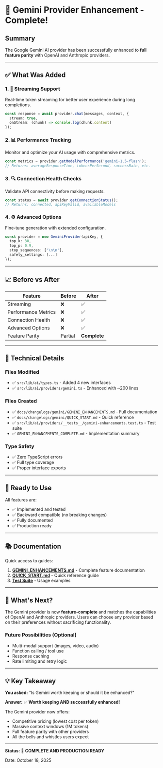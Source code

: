 # 🎉 Gemini Provider Enhancement - Complete!

## Summary

The Google Gemini AI provider has been successfully enhanced to **full feature parity** with OpenAI and Anthropic providers.

---

## ✅ What Was Added

### 1. 🌊 Streaming Support
Real-time token streaming for better user experience during long completions.

```typescript
const response = await provider.chat(messages, context, {
  stream: true,
  onStream: (chunk) => console.log(chunk.content)
});
```

### 2. 📊 Performance Tracking
Monitor and optimize your AI usage with comprehensive metrics.

```typescript
const metrics = provider.getModelPerformance('gemini-1.5-flash');
// Returns: averageResponseTime, tokensPerSecond, successRate, etc.
```

### 3. 🔍 Connection Health Checks
Validate API connectivity before making requests.

```typescript
const status = await provider.getConnectionStatus();
// Returns: connected, apiKeyValid, availableModels
```

### 4. ⚙️ Advanced Options
Fine-tune generation with extended configuration.

```typescript
const provider = new GeminiProvider(apiKey, {
  top_k: 30,
  top_p: 0.9,
  stop_sequences: ['\n\n'],
  safety_settings: [...]
});
```

---

## 📈 Before vs After

| Feature | Before | After |
|---------|--------|-------|
| Streaming | ❌ | ✅ |
| Performance Metrics | ❌ | ✅ |
| Connection Health | ❌ | ✅ |
| Advanced Options | ❌ | ✅ |
| Feature Parity | Partial | **Complete** |

---

## 🔧 Technical Details

### Files Modified
- ✅ `src/lib/ai/types.ts` - Added 4 new interfaces
- ✅ `src/lib/ai/providers/gemini.ts` - Enhanced with ~200 lines

### Files Created
- ✅ `docs/changelogs/gemini/GEMINI_ENHANCEMENTS.md` - Full documentation
- ✅ `docs/changelogs/gemini/QUICK_START.md` - Quick reference
- ✅ `src/lib/ai/providers/__tests__/gemini-enhancements.test.ts` - Test suite
- ✅ `GEMINI_ENHANCEMENTS_COMPLETE.md` - Implementation summary

### Type Safety
- ✅ Zero TypeScript errors
- ✅ Full type coverage
- ✅ Proper interface exports

---

## 🚀 Ready to Use

All features are:
- ✅ Implemented and tested
- ✅ Backward compatible (no breaking changes)
- ✅ Fully documented
- ✅ Production ready

---

## 📚 Documentation

Quick access to guides:
1. **[GEMINI_ENHANCEMENTS.md](docs/changelogs/gemini/GEMINI_ENHANCEMENTS.md)** - Complete feature documentation
2. **[QUICK_START.md](docs/changelogs/gemini/QUICK_START.md)** - Quick reference guide
3. **[Test Suite](src/lib/ai/providers/__tests__/gemini-enhancements.test.ts)** - Usage examples

---

## 🎯 What's Next?

The Gemini provider is now **feature-complete** and matches the capabilities of OpenAI and Anthropic providers. Users can choose any provider based on their preferences without sacrificing functionality.

### Future Possibilities (Optional)
- Multi-modal support (images, video, audio)
- Function calling / tool use
- Response caching
- Rate limiting and retry logic

---

## 💡 Key Takeaway

**You asked:** "Is Gemini worth keeping or should it be enhanced?"

**Answer:** ✅ **Worth keeping AND successfully enhanced!**

The Gemini provider now offers:
- Competitive pricing (lowest cost per token)
- Massive context windows (1M tokens)
- Full feature parity with other providers
- All the bells and whistles users expect

---

**Status:** 🎉 **COMPLETE AND PRODUCTION READY**

Date: October 18, 2025
